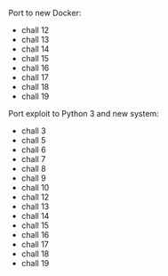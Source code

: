 Port to new Docker:

* chall 12
* chall 13
* chall 14
* chall 15
* chall 16
* chall 17
* chall 18
* chall 19

Port exploit to Python 3 and new system:

* chall 3
* chall 5
* chall 6
* chall 7
* chall 8
* chall 9
* chall 10
* chall 12
* chall 13
* chall 14
* chall 15
* chall 16
* chall 17
* chall 18
* chall 19
